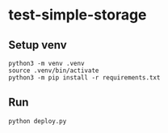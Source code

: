 # test-simple-storage

## Setup venv
```
python3 -m venv .venv
source .venv/bin/activate
python3 -m pip install -r requirements.txt
```

## Run
```
python deploy.py
```
